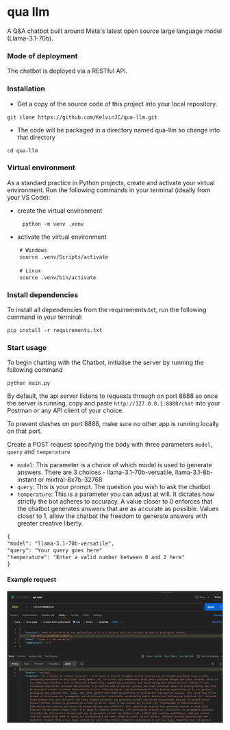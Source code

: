 # qua llm

A Q&A chatbot built around Meta's latest open source large language model (Llama-3.1-70b).

### Mode of deployment
The chatbot is deployed via a RESTful API. 


### Installation

* Get a copy of the source code of this project into your local repository.

```
git clone https://github.com/KelvinJC/qua-llm.git
```

* The code will be packaged in a directory named qua-llm so change into that directory

```
cd qua-llm
```


### Virtual environment
As a standard practice in Python projects, create and activate your virtual environment.
Run the following commands in your terminal (ideally from your VS Code):

* create the virtual environment
```
     python -m venv .venv
```
* activate the virtual environment
```
    # Windows
    source .venv/Scripts/activate

    # Linux
    source .venv/bin/activate
```

### Install dependencies
To install all dependencies from the requirements.txt, run the following command in your terminal:

```
pip install -r requirements.txt
```


### Start usage
To begin chatting with the Chatbot, initialise the server by running the following command

```
python main.py 
```


By default, the api server listens to requests through on port 8888 so once the server is running, 
copy and paste ```http://127.0.0.1:8888/chat``` into your Postman or any API client of your choice.<br>

To prevent clashes on port 8888, make sure no other app is running locally on that port.

Create a POST request specifying the body with three parameters `model`, `query` and `temperature`
- `model`: This parameter is a choice of which model is used to generate answers. There are 3 choices - llama-3.1-70b-versatile, llama-3.1-8b-instant or mixtral-8x7b-32768
- `query`: This is your prompt. The question you wish to ask the chatbot
- `temperature`: This is a parameter you can adjust at will. It dictates how strictly the bot adheres to accuracy. A value closer to 0 enforces that the chatbot generates answers that are as accurate as possible. Values closer to 1, allow the chatbot the freedom to generate answers with greater creative liberty.  

```
{
"model": "llama-3.1-70b-versatile",
"query": "Your query goes here"
"temperature": "Enter a valid number between 0 and 2 here"
}
```
#### Example request

![](images/chatter_prompt.png)

